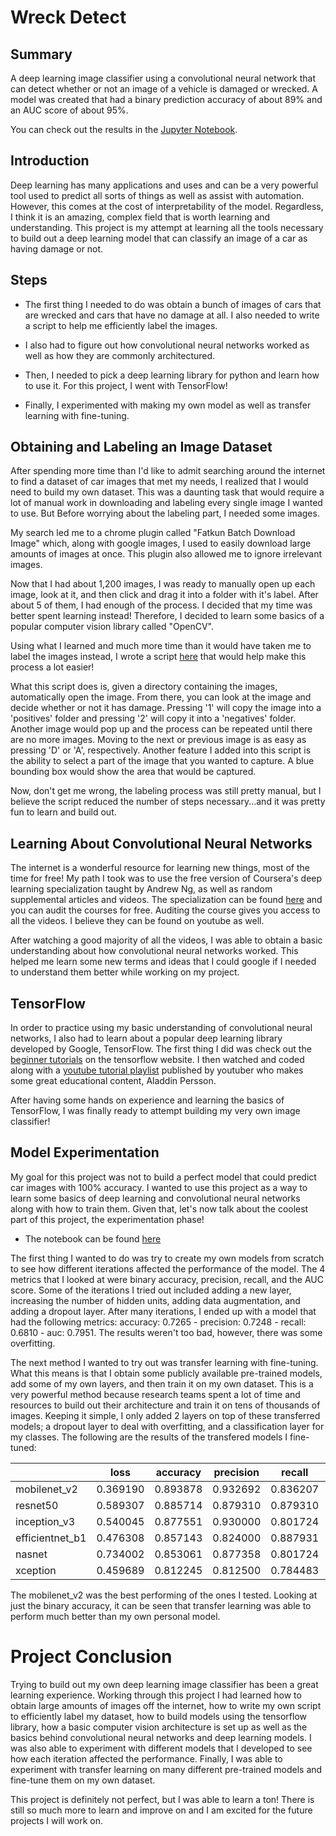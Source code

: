 # Wreck Detect
## Summary
A deep learning image classifier using a convolutional neural network that can detect whether or not an image of a vehicle is damaged or wrecked. A model was created that had a binary prediction accuracy of about 89% and an AUC score of about 95%.

You can check out the results in the [Jupyter Notebook](https://github.com/tpham222/Wreck_Detect/blob/master/WreckDetect_Tensorflow.ipynb).

## Introduction
Deep learning has many applications and uses and can be a very powerful tool used to predict all sorts of things as well as assist with automation. However, this comes at the cost of interpretability of the model. Regardless, I think it is an amazing, complex field that is worth learning and understanding. This project is my attempt at learning all the tools necessary to build out a deep learning model that can classify an image of a car as having damage or not. 

## Steps
* The first thing I needed to do was obtain a bunch of images of cars that are wrecked and cars that have no damage at all. I also needed to write a script to help me efficiently label the images. 

* I also had to figure out how convolutional neural networks worked as well as how they are commonly architectured. 

* Then, I needed to pick a deep learning library for python and learn how to use it. For this project, I went with TensorFlow!

* Finally, I experimented with making my own model as well as transfer learning with fine-tuning.

## Obtaining and Labeling an Image Dataset
After spending more time than I'd like to admit searching around the internet to find a dataset of car images that met my needs, I realized that I would need to build my own dataset. This was a daunting task that would require a lot of manual work in downloading and labeling every single image I wanted to use. But Before worrying about the labeling part, I needed some images. 

My search led me to a chrome plugin called "Fatkun Batch Download Image" which, along with google images, I used to easily download large amounts of images at once. This plugin also allowed me to ignore irrelevant images.

Now that I had about 1,200 images, I was ready to manually open up each image, look at it, and then click and drag it into a folder with it's label. After about 5 of them, I had enough of the process. I decided that my time was better spent learning instead! Therefore, I decided to learn some basics of a popular computer vision library called "OpenCV".

Using what I learned and much more time than it would have taken me to label the images instead, I wrote a script [here](https://github.com/tpham222/Wreck_Detect/blob/master/LabelImages.py) that would help make this process a lot easier!

What this script does is, given a directory containing the images, automatically open the image. From there, you can look at the image and decide whether or not it has damage. Pressing '1' will copy the image into a 'positives' folder and pressing '2' will copy it into a 'negatives' folder. Another image would pop up and the process can be repeated until there are no more images. Moving to the next or previous image is as easy as pressing 'D' or 'A', respectively. Another feature I added into this script is the ability to select a part of the image that you wanted to capture. A blue bounding box would show the area that would be captured.

Now, don't get me wrong, the labeling process was still pretty manual, but I believe the script reduced the number of steps necessary...and it was pretty fun to learn and build out.

## Learning About Convolutional Neural Networks
The internet is a wonderful resource for learning new things, most of the time for free! My path I took was to use the free version of Coursera's deep learning specialization taught by Andrew Ng, as well as random supplemental articles and videos. The specialization can be found [here](https://www.coursera.org/specializations/deep-learning) and you can audit the courses for free. Auditing the course gives you access to all the videos. I believe they can be found on youtube as well.

After watching a good majority of all the videos, I was able to obtain a basic understanding about how convolutional neural networks worked. This helped me learn some new terms and ideas that I could google if I needed to understand them better while working on my project. 


## TensorFlow
In order to practice using my basic understanding of convolutional neural networks, I also had to learn about a popular deep learning library developed by Google, TensorFlow.
The first thing I did was check out the [beginner tutorials](https://www.tensorflow.org/tutorials) on the tensorflow website. I then watched and coded along with a [youtube tutorial playlist](https://www.youtube.com/watch?v=5Ym-dOS9ssA&list=PLhhyoLH6IjfxVOdVC1P1L5z5azs0XjMsb&ab_channel=AladdinPersson) published by youtuber who makes some great educational content, Aladdin Persson.

After having some hands on experience and learning the basics of TensorFlow, I was finally ready to attempt building my very own image classifier!

## Model Experimentation
My goal for this project was not to build a perfect model that could predict car images with 100% accuracy. I wanted to use this project as a way to learn some basics of deep learning and convolutional neural networks along with how to train them. Given that, let's now talk about the coolest part of this project, the experimentation phase!

* The notebook can be found [here](https://github.com/tpham222/Wreck_Detect/blob/master/WreckDetect_Tensorflow.ipynb)

The first thing I wanted to do was try to create my own models from scratch to see how different iterations affected the performance of the model. The 4 metrics that I looked at were binary accuracy, precision, recall, and the AUC score. Some of the iterations I tried out included adding a new layer, increasing the number of hidden units, adding data augmentation, and adding a dropout layer. After many iterations, I ended up with a model that had the following metrics: accuracy: 0.7265 - precision: 0.7248 - recall: 0.6810 - auc: 0.7951. The results weren't too bad, however, there was some overfitting. 

The next method I wanted to try out was transfer learning with fine-tuning. What this means is that I obtain some publicly available pre-trained models, add some of my own layers, and then train it on my own dataset. This is a very powerful method because research teams spent a lot of time and resources to build out their architecture and train it on tens of thousands of images. Keeping it simple, I only added 2 layers on top of these transferred models; a dropout layer to deal with overfitting, and a classification layer for my classes. The following are the results of the transfered models I fine-tuned:

|                 | loss     | accuracy | precision | recall   | auc      |
|-----------------|----------|----------|-----------|----------|----------|
| mobilenet_v2    | 0.369190 | 0.893878 | 0.932692  | 0.836207 | 0.956161 |
| resnet50        | 0.589307 | 0.885714 | 0.879310  | 0.879310 | 0.963546 |
| inception_v3    | 0.540045 | 0.877551 | 0.930000  | 0.801724 | 0.951116 |
| efficientnet_b1 | 0.476308 | 0.857143 | 0.824000  | 0.887931 | 0.941693 |
| nasnet          | 0.734002 | 0.853061 | 0.877358  | 0.801724 | 0.934309 |
| xception        | 0.459689 | 0.812245 | 0.812500  | 0.784483 | 0.894179 |

The mobilenet_v2 was the best performing of the ones I tested. Looking at just the binary accuracy, it can be seen that transfer learning was able to perform much better than my own personal model.

# Project Conclusion  
Trying to build out my own deep learning image classifier has been a great learning experience. Working through this project I had learned how to obtain large amounts of images off the internet, how to write my own script to efficiently label my dataset, how to build models using the tensorflow library, how a basic computer vision architecture is set up as well as the basics behind convolutional neural networks and deep learning models. I was also able to experiment with different models that I developed to see how each iteration affected the performance. Finally, I was able to experiment with transfer learning on many different pre-trained models and fine-tune them on my own dataset.

This project is definitely not perfect, but I was able to learn a ton! There is still so much more to learn and improve on and I am excited for the future projects I will work on.
